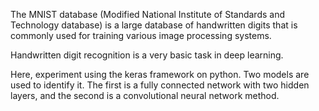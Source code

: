 The MNIST database (Modified National Institute of Standards and Technology database) is a large database of handwritten digits that is commonly used for training various image processing systems.

Handwritten digit recognition is a very basic task in deep learning.

Here, experiment using the keras framework on python. Two models are used to identify it. The first is a fully connected network with two hidden layers, and the second is a convolutional neural network method.

